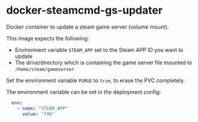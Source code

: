 # docker-steamcmd-gs-updater
Docker container to update a steam game server (volume mount).

This image expects the following:
- Environment variable `STEAM_APP` set to the Steam APP ID you want to update
- The drive/directory which is containing the game server file mounted to `/home/steam/gameserver`

Set the environment variable `PURGE` to `true`, to erase the PVC completely.

The environment variable can be set in the deployment config:  
```yaml
  env:
    - name: "STEAM_APP"
      value: "740"
```
